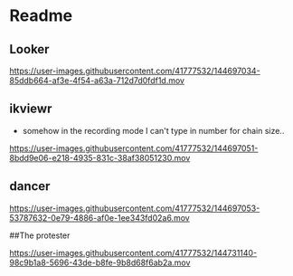 # Readme

## Looker

https://user-images.githubusercontent.com/41777532/144697034-85ddb664-af3e-4f54-a63a-712d7d0fdf1d.mov


## ikviewr
* somehow in the recording mode I can't type in number for chain size..

https://user-images.githubusercontent.com/41777532/144697051-8bdd9e06-e218-4935-831c-38af38051230.mov


## dancer


https://user-images.githubusercontent.com/41777532/144697053-53787632-0e79-4886-af0e-1ee343fd02a6.mov


##The protester



https://user-images.githubusercontent.com/41777532/144731140-98c9b1a8-5696-43de-b8fe-9b8d68f6ab2a.mov


